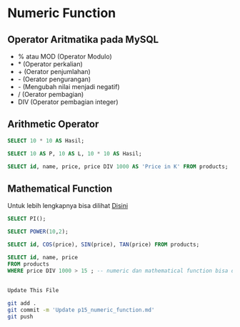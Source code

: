 # Numeric Function

## Operator Aritmatika pada MySQL
* % atau MOD (Operator Modulo)
* \* (Operator perkalian)
* \+ (Oerator penjumlahan)
* \- (Oerator pengurangan)
* \- (Mengubah nilai menjadi negatif)
* / (Oerator pembagian)
* DIV (Operator pembagian integer)

## Arithmetic Operator
```sql
SELECT 10 * 10 AS Hasil;
```
```sql
SELECT 10 AS P, 10 AS L, 10 * 10 AS Hasil;
```
```sql
SELECT id, name, price, price DIV 1000 AS 'Price in K' FROM products;
```

## Mathematical Function
Untuk lebih lengkapnya bisa dilihat [Disini](https://dev.mysql.com/doc/refman/8.0/en/mathematical-functions.html)
```sql
SELECT PI();
```
```sql
SELECT POWER(10,2);
```
```sql
SELECT id, COS(price), SIN(price), TAN(price) FROM products;
```
```sql
SELECT id, name, price
FROM products
WHERE price DIV 1000 > 15 ; -- numeric dan mathematical function bisa digunakan pada where clause
```

##
```bash
Update This File
```
```bash
git add .
git commit -m 'Update p15_numeric_function.md'
git push

```